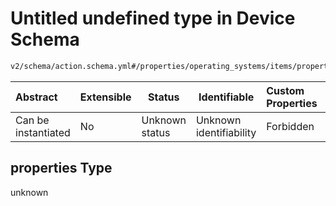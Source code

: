 # Untitled undefined type in Device Schema

```txt
v2/schema/action.schema.yml#/properties/operating_systems/items/properties/steps/items/properties/actions/items/oneOf/19/properties/adb:format/properties
```




| Abstract            | Extensible | Status         | Identifiable            | Custom Properties | Additional Properties | Access Restrictions | Defined In                                                           |
| :------------------ | ---------- | -------------- | ----------------------- | :---------------- | --------------------- | ------------------- | -------------------------------------------------------------------- |
| Can be instantiated | No         | Unknown status | Unknown identifiability | Forbidden         | Allowed               | none                | [device.schema.json\*](../device.schema.json "open original schema") |

## properties Type

unknown
